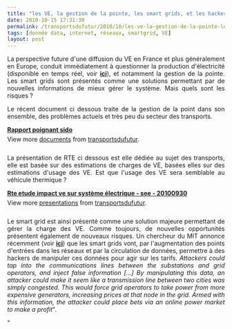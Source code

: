 ```yaml
---
title: "les VE, la gestion de la pointe, les smart grids, et les hackers"
date: 2010-10-15 17:31:30
permalink: /transportsdufutur/2010/10/les-ve-la-gestion-de-la-pointe-les-smart-grids-et-les-hackers.html
tags: [donnée data, internet, réseaux, smartgrid, VE]
layout: post
---
```


<p style="text-align: justify">La perspective future d'une diffusion du VE en France et plus généralement en Europe, conduit immédiatement à questionner la production d'électricité (disponible en temps réel, voir <strong><a href="http://goo.gl/IYyA" target="_blank">ici</a></strong>), et notamment la gestion de la pointe. Les smart grids sont présentés comme une solutions permettant par de nouvelles informations de mieux gérer le système. Mais quels sont les risques ? </p>  <!--more-->   <p style="text-align: justify">Le récent document ci dessous traite de la gestion de la point dans son ensemble, des problèmes actuels et très peu du secteur des transports.</p> <div id="__ss_5451840" style="text-align: justify;width: 477px"><strong style="margin: 12px 0 4px"><a href="http://www.slideshare.net/transportsdufutur/rapport-poignant-sido" title="Rapport poignant sido">Rapport poignant sido</a></strong>         <div style="padding: 5px 0 12px">View more <a href="http://www.slideshare.net/">documents</a> from <a href="http://www.slideshare.net/transportsdufutur">transportsdufutur</a>.</div> </div> <p style="text-align: justify">La présentation de RTE ci dessous est elle dédiée au sujet des transports, elle est basée sur des estimations de charges de VE, basées elles sur des estimations d'usage des VE. Est que l'usage des VE sera semblable au véhicule thermique ?</p> <div id="__ss_5451838" style="text-align: justify;width: 425px"><strong style="margin: 12px 0 4px"><a href="http://www.slideshare.net/transportsdufutur/rte-etude-impact-ve-sur-systme-lectrique-see-20100930" title="Rte   etude impact ve sur système électrique - see - 20100930">Rte etude impact ve sur système électrique - see - 20100930</a></strong>        <div style="padding: 5px 0 12px">View more <a href="http://www.slideshare.net/">presentations</a> from <a href="http://www.slideshare.net/transportsdufutur">transportsdufutur</a>.</div> </div> <p style="text-align: justify">Le smart grid est ainsi présenté comme une solution majeure permettant de gérer la charge des VE. Comme toujours, de nouvelles opportunités présentent également de nouveaux risques. Un chercheur du MIT annonce récemment (voir <strong><a href="http://www.technologyreview.com/energy/26472/" target="_blank">ici</a></strong>) que les smart grids vont, par l'augmentation des points d'entrées dans les réseaux et par la circulation de données, permettre à des hackers de manipuler ces données pour agir sur les tarifs. <em>Attackers could tap into the communications lines between the substations and grid operators, and inject false information [...] By manipulating this data, an attacker could make it seem like a transmission line between two cities was simply congested. This would force grid operators to take power from more expensive generators, increasing prices at that node in the grid. Armed with this information, the attacker could place bets via an online power market to make a profit</em>".</p>"
